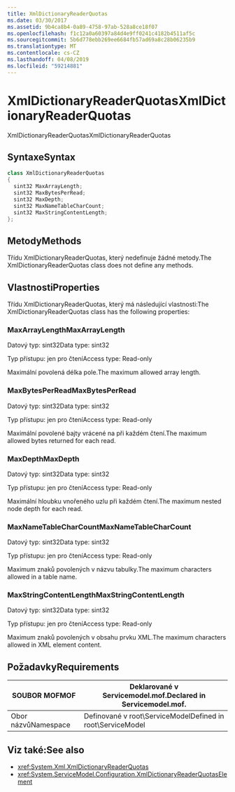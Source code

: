 ```yaml
---
title: XmlDictionaryReaderQuotas
ms.date: 03/30/2017
ms.assetid: 9b4ca8b4-0a89-4758-97ab-528a8ce18f07
ms.openlocfilehash: f1c12a0a60397a84d4e9ff0241c4182b4511af5c
ms.sourcegitcommit: 5b6d778ebb269ee6684fb57ad69a8c28b06235b9
ms.translationtype: MT
ms.contentlocale: cs-CZ
ms.lasthandoff: 04/08/2019
ms.locfileid: "59214881"
---
```

# <a name="xmldictionaryreaderquotas"></a><span data-ttu-id="4dd56-102">XmlDictionaryReaderQuotas</span><span class="sxs-lookup"><span data-stu-id="4dd56-102">XmlDictionaryReaderQuotas</span></span>
<span data-ttu-id="4dd56-103">XmlDictionaryReaderQuotas</span><span class="sxs-lookup"><span data-stu-id="4dd56-103">XmlDictionaryReaderQuotas</span></span>  
  
## <a name="syntax"></a><span data-ttu-id="4dd56-104">Syntaxe</span><span class="sxs-lookup"><span data-stu-id="4dd56-104">Syntax</span></span>  
  
```csharp
class XmlDictionaryReaderQuotas  
{  
  sint32 MaxArrayLength;  
  sint32 MaxBytesPerRead;  
  sint32 MaxDepth;  
  sint32 MaxNameTableCharCount;  
  sint32 MaxStringContentLength;  
};  
```  
  
## <a name="methods"></a><span data-ttu-id="4dd56-105">Metody</span><span class="sxs-lookup"><span data-stu-id="4dd56-105">Methods</span></span>  
 <span data-ttu-id="4dd56-106">Třídu XmlDictionaryReaderQuotas, který nedefinuje žádné metody.</span><span class="sxs-lookup"><span data-stu-id="4dd56-106">The XmlDictionaryReaderQuotas class does not define any methods.</span></span>  
  
## <a name="properties"></a><span data-ttu-id="4dd56-107">Vlastnosti</span><span class="sxs-lookup"><span data-stu-id="4dd56-107">Properties</span></span>  
 <span data-ttu-id="4dd56-108">Třídu XmlDictionaryReaderQuotas, který má následující vlastnosti:</span><span class="sxs-lookup"><span data-stu-id="4dd56-108">The XmlDictionaryReaderQuotas class has the following properties:</span></span>  
  
### <a name="maxarraylength"></a><span data-ttu-id="4dd56-109">MaxArrayLength</span><span class="sxs-lookup"><span data-stu-id="4dd56-109">MaxArrayLength</span></span>  
 <span data-ttu-id="4dd56-110">Datový typ: sint32</span><span class="sxs-lookup"><span data-stu-id="4dd56-110">Data type: sint32</span></span>  
  
 <span data-ttu-id="4dd56-111">Typ přístupu: jen pro čtení</span><span class="sxs-lookup"><span data-stu-id="4dd56-111">Access type: Read-only</span></span>  
  
 <span data-ttu-id="4dd56-112">Maximální povolená délka pole.</span><span class="sxs-lookup"><span data-stu-id="4dd56-112">The maximum allowed array length.</span></span>  
  
### <a name="maxbytesperread"></a><span data-ttu-id="4dd56-113">MaxBytesPerRead</span><span class="sxs-lookup"><span data-stu-id="4dd56-113">MaxBytesPerRead</span></span>  
 <span data-ttu-id="4dd56-114">Datový typ: sint32</span><span class="sxs-lookup"><span data-stu-id="4dd56-114">Data type: sint32</span></span>  
  
 <span data-ttu-id="4dd56-115">Typ přístupu: jen pro čtení</span><span class="sxs-lookup"><span data-stu-id="4dd56-115">Access type: Read-only</span></span>  
  
 <span data-ttu-id="4dd56-116">Maximální povolené bajty vrácené na při každém čtení.</span><span class="sxs-lookup"><span data-stu-id="4dd56-116">The maximum allowed bytes returned for each read.</span></span>  
  
### <a name="maxdepth"></a><span data-ttu-id="4dd56-117">MaxDepth</span><span class="sxs-lookup"><span data-stu-id="4dd56-117">MaxDepth</span></span>  
 <span data-ttu-id="4dd56-118">Datový typ: sint32</span><span class="sxs-lookup"><span data-stu-id="4dd56-118">Data type: sint32</span></span>  
  
 <span data-ttu-id="4dd56-119">Typ přístupu: jen pro čtení</span><span class="sxs-lookup"><span data-stu-id="4dd56-119">Access type: Read-only</span></span>  
  
 <span data-ttu-id="4dd56-120">Maximální hloubku vnořeného uzlu při každém čtení.</span><span class="sxs-lookup"><span data-stu-id="4dd56-120">The maximum nested node depth for each read.</span></span>  
  
### <a name="maxnametablecharcount"></a><span data-ttu-id="4dd56-121">MaxNameTableCharCount</span><span class="sxs-lookup"><span data-stu-id="4dd56-121">MaxNameTableCharCount</span></span>  
 <span data-ttu-id="4dd56-122">Datový typ: sint32</span><span class="sxs-lookup"><span data-stu-id="4dd56-122">Data type: sint32</span></span>  
  
 <span data-ttu-id="4dd56-123">Typ přístupu: jen pro čtení</span><span class="sxs-lookup"><span data-stu-id="4dd56-123">Access type: Read-only</span></span>  
  
 <span data-ttu-id="4dd56-124">Maximum znaků povolených v názvu tabulky.</span><span class="sxs-lookup"><span data-stu-id="4dd56-124">The maximum characters allowed in a table name.</span></span>  
  
### <a name="maxstringcontentlength"></a><span data-ttu-id="4dd56-125">MaxStringContentLength</span><span class="sxs-lookup"><span data-stu-id="4dd56-125">MaxStringContentLength</span></span>  
 <span data-ttu-id="4dd56-126">Datový typ: sint32</span><span class="sxs-lookup"><span data-stu-id="4dd56-126">Data type: sint32</span></span>  
  
 <span data-ttu-id="4dd56-127">Typ přístupu: jen pro čtení</span><span class="sxs-lookup"><span data-stu-id="4dd56-127">Access type: Read-only</span></span>  
  
 <span data-ttu-id="4dd56-128">Maximum znaků povolených v obsahu prvku XML.</span><span class="sxs-lookup"><span data-stu-id="4dd56-128">The maximum characters allowed in XML element content.</span></span>  
  
## <a name="requirements"></a><span data-ttu-id="4dd56-129">Požadavky</span><span class="sxs-lookup"><span data-stu-id="4dd56-129">Requirements</span></span>  
  
|<span data-ttu-id="4dd56-130">SOUBOR MOF</span><span class="sxs-lookup"><span data-stu-id="4dd56-130">MOF</span></span>|<span data-ttu-id="4dd56-131">Deklarované v Servicemodel.mof.</span><span class="sxs-lookup"><span data-stu-id="4dd56-131">Declared in Servicemodel.mof.</span></span>|  
|---------|-----------------------------------|  
|<span data-ttu-id="4dd56-132">Obor názvů</span><span class="sxs-lookup"><span data-stu-id="4dd56-132">Namespace</span></span>|<span data-ttu-id="4dd56-133">Definované v root\ServiceModel</span><span class="sxs-lookup"><span data-stu-id="4dd56-133">Defined in root\ServiceModel</span></span>|  
  
## <a name="see-also"></a><span data-ttu-id="4dd56-134">Viz také:</span><span class="sxs-lookup"><span data-stu-id="4dd56-134">See also</span></span>

- <xref:System.Xml.XmlDictionaryReaderQuotas>
- <xref:System.ServiceModel.Configuration.XmlDictionaryReaderQuotasElement>
